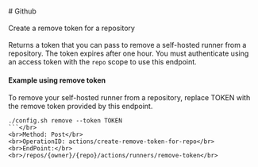 <br>#     Github</br>
<br>Create a remove token for a repository</br>
<br>Returns a token that you can pass to remove a self-hosted runner from a repository. The token expires after one hour.
You must authenticate using an access token with the `repo` scope to use this endpoint.

#### Example using remove token
 
To remove your self-hosted runner from a repository, replace TOKEN with the remove token provided by this endpoint.

```
./config.sh remove --token TOKEN
```</br>
<br>Method: Post</br>
<br>OperationID: actions/create-remove-token-for-repo</br>
<br>EndPoint:</br>
<br>/repos/{owner}/{repo}/actions/runners/remove-token</br>
